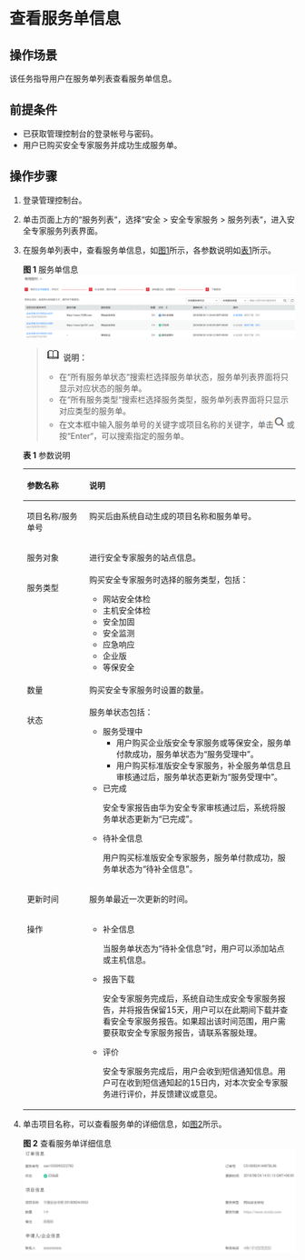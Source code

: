 # 查看服务单信息<a name="ses_01_0021"></a>

## 操作场景<a name="section6530676516634"></a>

该任务指导用户在服务单列表查看服务单信息。

## 前提条件<a name="section6205788316731"></a>

-   已获取管理控制台的登录帐号与密码。
-   用户已购买安全专家服务并成功生成服务单。

## 操作步骤<a name="section4980422016839"></a>

1.  登录管理控制台。
2.  单击页面上方的“服务列表“，选择“安全  \>  安全专家服务  \>  服务列表“，进入安全专家服务列表界面。
3.  在服务单列表中，查看服务单信息，如[图1](#fig196539871017)所示，各参数说明如[表1](#table189091416124)所示。

    **图 1**  服务单信息<a name="fig196539871017"></a>  
    ![](figures/服务单信息.png "服务单信息")

    >![](public_sys-resources/icon-note.gif) **说明：**   
    >-   在“所有服务单状态“搜索栏选择服务单状态，服务单列表界面将只显示对应状态的服务单。  
    >-   在“所有服务类型“搜索栏选择服务类型，服务单列表界面将只显示对应类型的服务单。  
    >-   在文本框中输入服务单号的关键字或项目名称的关键字，单击![](figures/zh-cn_image_0139567662.png)或按“Enter“，可以搜索指定的服务单。  

    **表 1**  参数说明

    <a name="table189091416124"></a>
    <table><thead align="left"><tr id="row2110687916124"><th class="cellrowborder" valign="top" width="22.869999999999997%" id="mcps1.2.3.1.1"><p id="p1898547116124"><a name="p1898547116124"></a><a name="p1898547116124"></a>参数名称</p>
    </th>
    <th class="cellrowborder" valign="top" width="77.13%" id="mcps1.2.3.1.2"><p id="p6142820616124"><a name="p6142820616124"></a><a name="p6142820616124"></a>说明</p>
    </th>
    </tr>
    </thead>
    <tbody><tr id="row057915295485"><td class="cellrowborder" valign="top" width="22.869999999999997%" headers="mcps1.2.3.1.1 "><p id="p15732153844813"><a name="p15732153844813"></a><a name="p15732153844813"></a>项目名称/服务单号</p>
    </td>
    <td class="cellrowborder" valign="top" width="77.13%" headers="mcps1.2.3.1.2 "><p id="p6732103812483"><a name="p6732103812483"></a><a name="p6732103812483"></a>购买后由系统自动生成的项目名称和服务单号。</p>
    </td>
    </tr>
    <tr id="row476937154914"><td class="cellrowborder" valign="top" width="22.869999999999997%" headers="mcps1.2.3.1.1 "><p id="p1076919764916"><a name="p1076919764916"></a><a name="p1076919764916"></a>服务对象</p>
    </td>
    <td class="cellrowborder" valign="top" width="77.13%" headers="mcps1.2.3.1.2 "><p id="p1176915711493"><a name="p1176915711493"></a><a name="p1176915711493"></a>进行安全专家服务的站点信息。</p>
    </td>
    </tr>
    <tr id="row14192757426"><td class="cellrowborder" valign="top" width="22.869999999999997%" headers="mcps1.2.3.1.1 "><p id="p41930518420"><a name="p41930518420"></a><a name="p41930518420"></a>服务类型</p>
    </td>
    <td class="cellrowborder" valign="top" width="77.13%" headers="mcps1.2.3.1.2 "><div class="p" id="p16193105174215"><a name="p16193105174215"></a><a name="p16193105174215"></a>购买安全专家服务时选择的服务类型，包括：<a name="ul11213714197"></a><a name="ul11213714197"></a><ul id="ul11213714197"><li>网站安全体检</li><li>主机安全体检</li><li>安全加固</li><li>安全监测</li><li>应急响应</li><li>企业版</li><li>等保安全</li></ul>
    </div>
    </td>
    </tr>
    <tr id="row16209143264211"><td class="cellrowborder" valign="top" width="22.869999999999997%" headers="mcps1.2.3.1.1 "><p id="p11209143213427"><a name="p11209143213427"></a><a name="p11209143213427"></a>数量</p>
    </td>
    <td class="cellrowborder" valign="top" width="77.13%" headers="mcps1.2.3.1.2 "><p id="p1120923254214"><a name="p1120923254214"></a><a name="p1120923254214"></a>购买安全专家服务时设置的数量。</p>
    </td>
    </tr>
    <tr id="row4903510916124"><td class="cellrowborder" valign="top" width="22.869999999999997%" headers="mcps1.2.3.1.1 "><p id="p1242090816124"><a name="p1242090816124"></a><a name="p1242090816124"></a>状态</p>
    </td>
    <td class="cellrowborder" valign="top" width="77.13%" headers="mcps1.2.3.1.2 "><div class="p" id="p34793983204824"><a name="p34793983204824"></a><a name="p34793983204824"></a>服务单状态包括：<a name="ul8278133632418"></a><a name="ul8278133632418"></a><ul id="ul8278133632418"><li>服务受理中<a name="ul20557131674213"></a><a name="ul20557131674213"></a><ul id="ul20557131674213"><li>用户购买企业版安全专家服务或等保安全，服务单付款成功，服务单状态为<span class="parmvalue" id="parmvalue15982513102018"><a name="parmvalue15982513102018"></a><a name="parmvalue15982513102018"></a>“服务受理中”</span>。</li><li>用户购买标准版安全专家服务，补全服务单信息且审核通过后，服务单状态更新为<span class="parmvalue" id="parmvalue1612612072018"><a name="parmvalue1612612072018"></a><a name="parmvalue1612612072018"></a>“服务受理中”</span>。</li></ul>
    </li><li>已完成<p id="p10446155214266"><a name="p10446155214266"></a><a name="p10446155214266"></a>安全专家报告由华为安全专家审核通过后，系统将服务单状态更新为<span class="parmvalue" id="parmvalue16682423172018"><a name="parmvalue16682423172018"></a><a name="parmvalue16682423172018"></a>“已完成”</span>。</p>
    </li><li>待补全信息<p id="p1747412232717"><a name="p1747412232717"></a><a name="p1747412232717"></a>用户购买标准版安全专家服务，服务单付款成功，服务单状态为<span class="parmvalue" id="parmvalue450702782010"><a name="parmvalue450702782010"></a><a name="parmvalue450702782010"></a>“待补全信息”</span>。</p>
    </li></ul>
    </div>
    </td>
    </tr>
    <tr id="row29932933204745"><td class="cellrowborder" valign="top" width="22.869999999999997%" headers="mcps1.2.3.1.1 "><p id="p8648497204745"><a name="p8648497204745"></a><a name="p8648497204745"></a>更新时间</p>
    </td>
    <td class="cellrowborder" valign="top" width="77.13%" headers="mcps1.2.3.1.2 "><p id="p29439617204745"><a name="p29439617204745"></a><a name="p29439617204745"></a>服务单最近一次更新的时间。</p>
    </td>
    </tr>
    <tr id="row41889549161618"><td class="cellrowborder" valign="top" width="22.869999999999997%" headers="mcps1.2.3.1.1 "><p id="p37610272161618"><a name="p37610272161618"></a><a name="p37610272161618"></a>操作</p>
    </td>
    <td class="cellrowborder" valign="top" width="77.13%" headers="mcps1.2.3.1.2 "><a name="ul4129986216176"></a><a name="ul4129986216176"></a><ul id="ul4129986216176"><li>补全信息<p id="p94771081706"><a name="p94771081706"></a><a name="p94771081706"></a>当服务单状态为<span class="parmvalue" id="parmvalue109022412202"><a name="parmvalue109022412202"></a><a name="parmvalue109022412202"></a>“待补全信息”</span>时，用户可以添加站点或主机信息。</p>
    </li><li>报告下载<p id="p936988810530"><a name="p936988810530"></a><a name="p936988810530"></a>安全专家服务完成后，系统自动生成安全专家服务报告，并将报告保留15天，用户可以在此期间下载并查看安全专家服务报告。如果超出该时间范围，用户需要获取安全专家服务报告，请联系客服处理。</p>
    </li><li>评价<p id="p11867446141155"><a name="p11867446141155"></a><a name="p11867446141155"></a>安全专家服务完成后，用户会收到短信通知信息。用户可在收到短信通知起的15日内，对本次安全专家服务进行评价，并反馈建议或意见。</p>
    </li></ul>
    </td>
    </tr>
    </tbody>
    </table>

4.  单击项目名称，可以查看服务单的详细信息，如[图2](#fig1198075993315)所示。

    **图 2**  查看服务单详细信息<a name="fig1198075993315"></a>  
    ![](figures/查看服务单详细信息.png "查看服务单详细信息")


